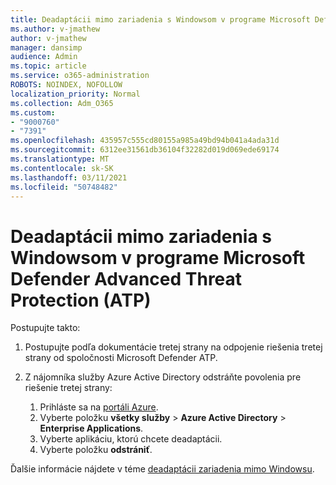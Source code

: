 ```yaml
---
title: Deadaptácii mimo zariadenia s Windowsom v programe Microsoft Defender Advanced Threat Protection (ATP)
ms.author: v-jmathew
author: v-jmathew
manager: dansimp
audience: Admin
ms.topic: article
ms.service: o365-administration
ROBOTS: NOINDEX, NOFOLLOW
localization_priority: Normal
ms.collection: Adm_O365
ms.custom:
- "9000760"
- "7391"
ms.openlocfilehash: 435957c555cd80155a985a49bd94b041a4ada31d
ms.sourcegitcommit: 6312ee31561db36104f32282d019d069ede69174
ms.translationtype: MT
ms.contentlocale: sk-SK
ms.lasthandoff: 03/11/2021
ms.locfileid: "50748482"
---
```

# <a name="offboard-non-windows-devices-from-microsoft-defender-advanced-threat-protection-atp"></a>Deadaptácii mimo zariadenia s Windowsom v programe Microsoft Defender Advanced Threat Protection (ATP)

Postupujte takto:

1. Postupujte podľa dokumentácie tretej strany na odpojenie riešenia tretej strany od spoločnosti Microsoft Defender ATP.
2. Z nájomníka služby Azure Active Directory odstráňte povolenia pre riešenie tretej strany:

    1. Prihláste sa na [portáli Azure](https://go.microsoft.com/fwlink/?linkid=2125612).
    1. Vyberte položku **všetky služby**  >  **Azure Active Directory**  >  **Enterprise Applications**.
    1. Vyberte aplikáciu, ktorú chcete deadaptácii.
    1. Vyberte položku **odstrániť**.

Ďalšie informácie nájdete v téme [deadaptácii zariadenia mimo Windowsu](https://go.microsoft.com/fwlink/?linkid=2143630).
